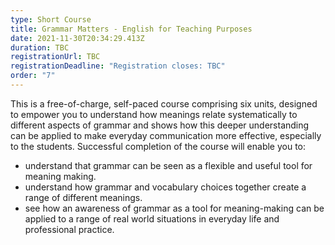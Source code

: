 ```yaml
---
type: Short Course
title: Grammar Matters - English for Teaching Purposes
date: 2021-11-30T20:34:29.413Z
duration: TBC
registrationUrl: TBC
registrationDeadline: "Registration closes: TBC"
order: "7"
---
```

This is a free-of-charge, self-paced course comprising six units, designed to empower you to understand how meanings relate systematically to different aspects of grammar and shows how this deeper understanding can be applied to make everyday communication more effective, especially to the students. Successful completion of the course will enable you to:

* understand that grammar can be seen as a flexible and useful tool for meaning making.
* understand how grammar and vocabulary choices together create a range of different meanings.
* see how an awareness of grammar as a tool for meaning-making can be applied to a range of real world situations in everyday life and professional practice.